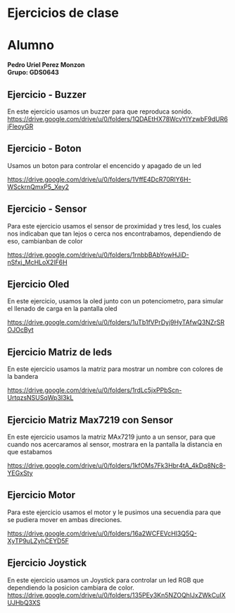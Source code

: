 # Ejercicios de clase

# Alumno
**Pedro Uriel Perez Monzon**  
**Grupo: GDS0643**  


## Ejercicio - Buzzer

En este ejercicio usamos un buzzer para que reproduca sonido.
https://drive.google.com/drive/u/0/folders/1QDAEtHX78WcvYIYzwbF9dUR6jFleoyGR

## Ejercicio - Boton

Usamos un boton para controlar el encencido y apagado de un led

https://drive.google.com/drive/u/0/folders/1VffE4DcR70RlY6H-WSckrnQmxP5_Xey2

## Ejercicio - Sensor 

Para este ejercicio usamos el sensor de proximidad y tres lesd, los cuales nos indicaban que tan lejos o cerca nos encontrabamos, dependiendo de eso, cambianban de color

https://drive.google.com/drive/u/0/folders/1rnbbBAbYowHJiD-nSfxj_McHLoX2lF6H

## Ejercicio Oled

En este ejercicio, usamos la oled junto con un potenciometro, para simular el llenado de carga en la pantalla oled

https://drive.google.com/drive/u/0/folders/1uTb1fVPrDyj9HyTAfwQ3NZrSROJOcByt

## Ejercicio Matriz de leds

En este ejercicio usamos la matriz para mostrar un nombre con colores de la bandera

https://drive.google.com/drive/u/0/folders/1rdLc5jxPPbScn-UrtqzsNSUSqWp3I3kL

## Ejercicio Matriz Max7219 con Sensor  

En este ejercicio usamos la matriz MAx7219 junto a un sensor, para que cuando nos acercaramos al sensor, mostrara en la pantalla la distancia en que estabamos

https://drive.google.com/drive/u/0/folders/1kfOMs7Fk3Hbr4tA_4kDq8Nc8-YEGxSty

## Ejercicio Motor

Para este ejercicio usamos el motor y le pusimos una secuendia para que se pudiera mover en ambas direciones.

https://drive.google.com/drive/u/0/folders/16a2WCFEVcHl3Q5Q-XyTP9uLZyhCEYD5F

## Ejercicio Joystick

En este ejercicio usamos un Joystick para controlar un led RGB que dependiendo la posicion cambiara de color.
https://drive.google.com/drive/u/0/folders/135PEy3Kn5NZOQhlJxZWkCuIXUJHbQ3XS
